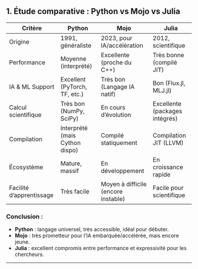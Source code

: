 ## 1. Étude comparative : Python vs Mojo vs Julia

| Critère                    | Python                        | Mojo                             | Julia                           |
|----------------------------|-------------------------------|-----------------------------------|----------------------------------|
|  Origine                 | 1991, généraliste             | 2023, pour IA/accélération        | 2012, scientifique               |
|  Performance             | Moyenne (interprété)          | Excellente (proche du C++)        | Très bonne (compilé JIT)        |
|  IA & ML Support         | Excellent (PyTorch, TF, etc.) | Très bon (Langage IA natif)       | Bon (Flux.jl, MLJ.jl)           |
|  Calcul scientifique      | Très bon (NumPy, SciPy)       | En cours d’évolution              | Excellente (packages intégrés)  |
|  Compilation             | Interprété (mais Cython dispo)| Compilé statiquement              | Compilation JIT (LLVM)          |
|  Écosystème              | Mature, massif                | En développement                  | En croissance rapide            |
|  Facilité d’apprentissage | Très facile                   | Moyen à difficile (encore instable)| Facile pour scientifique        |

###  Conclusion :
- **Python** : langage universel, très accessible, idéal pour débuter.
- **Mojo** : très prometteur pour l’IA embarquée/accélérée, mais encore jeune.
- **Julia** : excellent compromis entre performance et expressivité pour les chercheurs.

---

